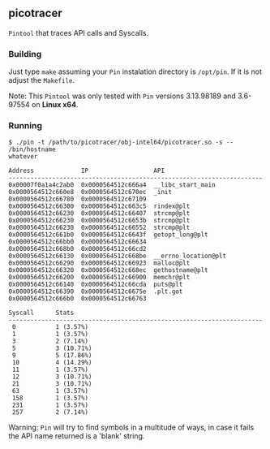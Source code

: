 ## picotracer

`Pintool` that traces API calls and Syscalls.

### Building

Just type `make` assuming your `Pin` instalation directory is `/opt/pin`. If it is not adjust the `Makefile`.

Note: This `Pintool` was only tested with `Pin` versions 3.13.98189 and 3.6-97554 on **Linux x64**.

### Running

```
$ ./pin -t /path/to/picotracer/obj-intel64/picotracer.so -s -- /bin/hostname
whatever

Address             IP                  API
----------------------------------------------------------------------
0x00007f0a1a4c2ab0  0x0000564512c666a4  __libc_start_main
0x0000564512c660e8  0x0000564512c670ec  _init
0x0000564512c66780  0x0000564512c67109
0x0000564512c66300  0x0000564512c663c5  rindex@plt
0x0000564512c66230  0x0000564512c66407  strcmp@plt
0x0000564512c66230  0x0000564512c6653b  strcmp@plt
0x0000564512c66230  0x0000564512c66552  strcmp@plt
0x0000564512c661b0  0x0000564512c6643f  getopt_long@plt
0x0000564512c66bb0  0x0000564512c66634
0x0000564512c668b0  0x0000564512c66cd2
0x0000564512c66130  0x0000564512c668be  __errno_location@plt
0x0000564512c66290  0x0000564512c66923  malloc@plt
0x0000564512c66320  0x0000564512c668ec  gethostname@plt
0x0000564512c66200  0x0000564512c66900  memchr@plt
0x0000564512c66140  0x0000564512c66cda  puts@plt
0x0000564512c66390  0x0000564512c6675e  .plt.got
0x0000564512c666b0  0x0000564512c66763

Syscall      Stats
----------------------------------------------------------------------
 0           1 (3.57%)
 1           1 (3.57%)
 3           2 (7.14%)
 5           3 (10.71%)
 9           5 (17.86%)
 10          4 (14.29%)
 11          1 (3.57%)
 12          3 (10.71%)
 21          3 (10.71%)
 63          1 (3.57%)
 158         1 (3.57%)
 231         1 (3.57%)
 257         2 (7.14%)
```

Warning: `Pin` will try to find symbols in a multitude of ways, in case it fails the API name returned is a 'blank' string.

